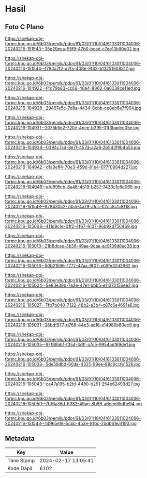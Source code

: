 # Hasil

## Foto C Plano

https://sirekap-obj-formc.kpu.go.id/6b03/pemilu/pdpr/61/03/01/10/04/6103011004006-20240216-151543--35e20eca-55f9-47b0-bcad-c7ee10b90e02.jpg

https://sirekap-obj-formc.kpu.go.id/6b03/pemilu/pdpr/61/03/01/10/04/6103011004006-20240216-151544--f780a7f2-a2fa-408e-9f83-b13251608317.jpg

https://sirekap-obj-formc.kpu.go.id/6b03/pemilu/pdpr/61/03/01/10/04/6103011004006-20240216-104922--f4d79b83-cc66-48a4-8862-0a8338ce11ed.jpg

https://sirekap-obj-formc.kpu.go.id/6b03/pemilu/pdpr/61/03/01/10/04/6103011004006-20240216-104928--29497e5c-7d8a-4434-8cbb-ce8eb6e7f904.jpg

https://sirekap-obj-formc.kpu.go.id/6b03/pemilu/pdpr/61/03/01/10/04/6103011004006-20240216-104931--2075b5e2-720e-4dce-b395-01f3badec05e.jpg

https://sirekap-obj-formc.kpu.go.id/6b03/pemilu/pdpr/61/03/01/10/04/6103011004006-20240216-104934--0394c7ad-8e7f-457d-a2a6-2b543f9b4b55.jpg

https://sirekap-obj-formc.kpu.go.id/6b03/pemilu/pdpr/61/03/01/10/04/6103011004006-20240216-104942--dfa9eff4-70e3-459d-81e4-077f0984d227.jpg

https://sirekap-obj-formc.kpu.go.id/6b03/pemilu/pdpr/61/03/01/10/04/6103011004006-20240216-104949--afd695cb-8a46-4519-b257-7433c1e6e069.jpg

https://sirekap-obj-formc.kpu.go.id/6b03/pemilu/pdpr/61/03/01/10/04/6103011004006-20240216-151548--87843052-7d55-4a79-a1cc-02cc8c1c8118.jpg

https://sirekap-obj-formc.kpu.go.id/6b03/pemilu/pdpr/61/03/01/10/04/6103011004006-20240216-105008--411d9c1e-01f2-4f67-8107-96b92d750469.jpg

https://sirekap-obj-formc.kpu.go.id/6b03/pemilu/pdpr/61/03/01/10/04/6103011004006-20240216-105013--21b8dcae-3b56-49aa-9caa-ac9139d8ec38.jpg

https://sirekap-obj-formc.kpu.go.id/6b03/pemilu/pdpr/61/03/01/10/04/6103011004006-20240216-105018--50b21596-1772-47aa-9f07-e06fe32d3962.jpg

https://sirekap-obj-formc.kpu.go.id/6b03/pemilu/pdpr/61/03/01/10/04/6103011004006-20240216-105024--5e83e39b-7e2e-47e1-bbb5-e11372156ee2.jpg

https://sirekap-obj-formc.kpu.go.id/6b03/pemilu/pdpr/61/03/01/10/04/6103011004006-20240216-105027--7fb7b040-7122-48b2-a3b4-c87c6e4691a6.jpg

https://sirekap-obj-formc.kpu.go.id/6b03/pemilu/pdpr/61/03/01/10/04/6103011004006-20240216-105031--28bdf977-d766-44e3-ac16-e14980b80ec9.jpg

https://sirekap-obj-formc.kpu.go.id/6b03/pemilu/pdpr/61/03/01/10/04/6103011004006-20240216-105035--97f89bbf-f354-4dff-a7c5-9954adf69de1.jpg

https://sirekap-obj-formc.kpu.go.id/6b03/pemilu/pdpr/61/03/01/10/04/6103011004006-20240216-105038--5de59dbd-60da-4335-89ee-88c9ccfe1526.jpg

https://sirekap-obj-formc.kpu.go.id/6b03/pemilu/pdpr/61/03/01/10/04/6103011004006-20240216-105043--ca47a195-b2fd-4480-b291-254e62499d27.jpg

https://sirekap-obj-formc.kpu.go.id/6b03/pemilu/pdpr/61/03/01/10/04/6103011004006-20240216-105050--7bf6a36d-6382-49ae-8b86-a6eee65d0e94.jpg

https://sirekap-obj-formc.kpu.go.id/6b03/pemilu/pdpr/61/03/01/10/04/6103011004006-20240216-151543--14965e18-5cbb-453e-91bc-2bdb61ea1193.jpg


## Metadata

| Key        | Value               |
| ---------- | ------------------- |
| Time Stamp | 2024-02-17 13:05:41 |
| Kode Dapil | 6102                |




